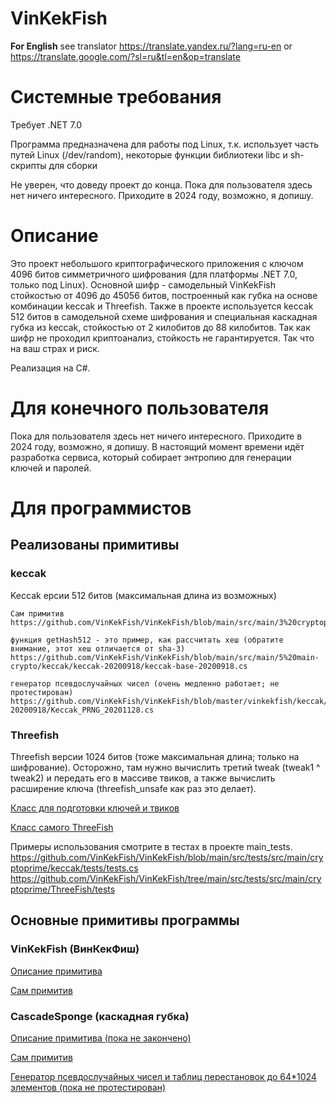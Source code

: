# VinKekFish

__For English__ see translator
https://translate.yandex.ru/?lang=ru-en
or
https://translate.google.com/?sl=ru&tl=en&op=translate

# Системные требования
Требует .NET 7.0

Программа предназначена для работы под Linux, т.к. использует часть путей Linux (/dev/random), некоторые функции библиотеки libc и sh-скрипты для сборки


Не уверен, что доведу проект до конца.
Пока для пользователя здесь нет ничего интересного. Приходите в 2024 году, возможно, я допишу.

# Описание
Это проект небольшого криптографического приложения с ключом 4096 битов симметричного шифрования (для платформы .NET 7.0, только под Linux). Основной шифр - самодельный VinKekFish стойкостью от 4096 до 45056 битов, построенный как губка на основе комбинации keccak и Threefish.
Также в проекте используется keccak 512 битов в самодельной схеме шифрования и специальная каскадная губка из keccak, стойкостью от 2 килобитов до 88 килобитов.
Так как шифр не проходил криптоанализ, стойкость не гарантируется. Так что на ваш страх и риск.

Реализация на C#.

# Для конечного пользователя
Пока для пользователя здесь нет ничего интересного. Приходите в 2024 году, возможно, я допишу.
В настоящий момент времени идёт разработка сервиса, который собирает энтропию для генерации ключей и паролей.

# Для программистов

## Реализованы примитивы

### keccak
Keccak ерсии 512 битов (максимальная длина из возможных)

	Сам примитив
	https://github.com/VinKekFish/VinKekFish/blob/main/src/main/3%20cryptoprime/keccak/KeccakPrime.cs

	функция getHash512 - это пример, как рассчитать хеш (обратите внимание, этот хеш отличается от sha-3)
	https://github.com/VinKekFish/VinKekFish/blob/main/src/main/5%20main-crypto/keccak/keccak-20200918/keccak-base-20200918.cs

	генератор псевдослучайных чисел (очень медленно работает; не протестирован)
	https://github.com/VinKekFish/VinKekFish/blob/master/vinkekfish/keccak/keccak-20200918/Keccak_PRNG_20201128.cs

### Threefish
Threefish версии 1024 битов (тоже максимальная длина; только на шифрование). Осторожно, там нужно вычислить третий tweak (tweak1 ^ tweak2) и передать его в массиве твиков, а также вычислить расширение ключа (threefish_unsafe как раз это делает).

[Класс для подготовки ключей и твиков](https://github.com/VinKekFish/VinKekFish/blob/main/src/main/3%20cryptoprime/ThreeFish/threefish_unsafe.cs)

[Класс самого ThreeFish](https://github.com/VinKekFish/VinKekFish/blob/main/src/main/3%20cryptoprime/ThreeFish/Threefish_Static_Generated.cs)


Примеры использования смотрите в тестах в проекте main_tests.
	https://github.com/VinKekFish/VinKekFish/blob/main/src/tests/src/main/cryptoprime/keccak/tests/tests.cs
 	https://github.com/VinKekFish/VinKekFish/tree/main/src/tests/src/main/cryptoprime/ThreeFish/tests

## Основные примитивы программы
### VinKekFish (ВинКекФиш)
[Описание примитива](https://github.com/VinKekFish/VinKekFish/blob/main/Docs/Dev/Crypto/VinKekFish/Description/VinKekFish.md)

[Сам примитив](https://github.com/VinKekFish/VinKekFish/tree/main/src/main/5%20main-crypto/VinKekFish/VinKekFish-kn-20210525)

### CascadeSponge (каскадная губка)
[Описание примитива (пока не закончено)](https://github.com/VinKekFish/VinKekFish/blob/main/Docs/Dev/Crypto/VinKekFish/Description/cascadeSponge.md)

[Сам примитив](https://github.com/VinKekFish/VinKekFish/tree/main/src/main/5%20main-crypto/CascadeSponge/20230930mt)

[Генератор псевдослучайных чисел и таблиц перестановок до 64*1024 элементов (пока не протестирован)](https://github.com/VinKekFish/VinKekFish/blob/main/src/main/5%20main-crypto/CascadeSponge/20230905/CascadeSponge-1t_prng.cs)

